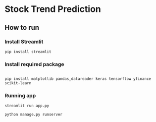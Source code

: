 # Stock Trend Prediction

## How to run

### Install Streamlit

```
pip install streamlit

```

### Install required package

```

pip install matplotlib pandas_datareader keras tensorflow yfinance scikit-learn

```

### Running app

```
streamlit run app.py

python manage.py runserver
```